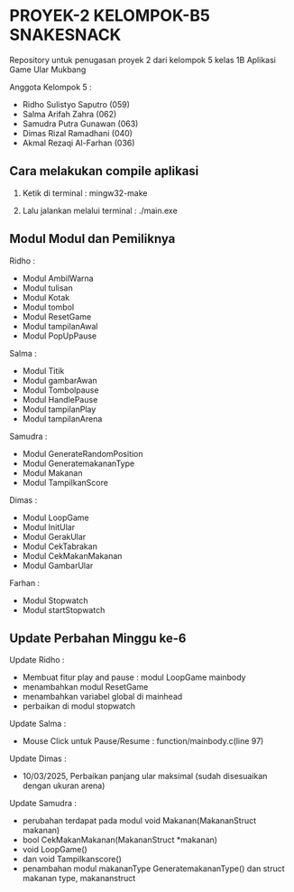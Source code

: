 # PROYEK-2 KELOMPOK-B5 SNAKESNACK

Repository untuk penugasan proyek 2 dari kelompok 5 kelas 1B Aplikasi Game Ular Mukbang

Anggota Kelompok 5 :

- Ridho Sulistyo Saputro (059)
- Salma Arifah Zahra (062)
- Samudra Putra Gunawan (063)
- Dimas Rizal Ramadhani (040)
- Akmal Rezaqi Al-Farhan (036)

## Cara melakukan compile aplikasi

1. Ketik di terminal : mingw32-make

2. Lalu jalankan melalui terminal : ./main.exe

## Modul Modul dan Pemiliknya

Ridho : 
- Modul AmbilWarna
- Modul tulisan
- Modul Kotak
- Modul tombol
- Modul ResetGame
- Modul tampilanAwal
- Modul PopUpPause

Salma : 
- Modul Titik
- Modul gambarAwan
- Modul Tombolpause
- Modul HandlePause
- Modul tampilanPlay
- Modul tampilanArena

Samudra : 
- Modul GenerateRandomPosition
- Modul GeneratemakananType
- Modul Makanan
- Modul TampilkanScore

Dimas : 
- Modul LoopGame
- Modul InitUlar
- Modul GerakUlar
- Modul CekTabrakan
- Modul CekMakanMakanan
- Modul GambarUlar

Farhan : 
- Modul Stopwatch
- Modul startStopwatch


## Update Perbahan Minggu ke-6
Update Ridho :
- Membuat fitur play and pause : modul LoopGame mainbody
- menambahkan modul ResetGame
- menambahkan variabel global di mainhead
- perbaikan di modul stopwatch

Update Salma :
- Mouse Click untuk Pause/Resume : function/mainbody.c(line 97)

Update Dimas :
- 10/03/2025, Perbaikan panjang ular maksimal (sudah disesuaikan dengan ukuran arena)

Update Samudra : 
- perubahan terdapat pada modul  void Makanan(MakananStruct makanan)
- bool CekMakanMakanan(MakananStruct *makanan)
- void LoopGame()
- dan void Tampilkanscore() 
- penambahan modul makananType GeneratemakananType() dan struct makanan type, makananstruct 
